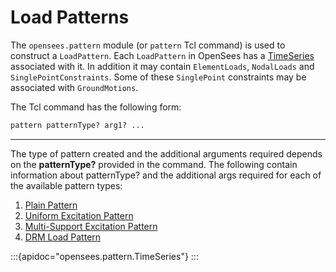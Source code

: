 # Load Patterns

The `opensees.pattern` module (or `pattern` Tcl command) is used to construct 
a `LoadPattern`. Each `LoadPattern` in OpenSees has a <a
href="Time_Series_Command" title="wikilink"> TimeSeries</a> associated
with it. In addition it may contain `ElementLoads`, `NodalLoads` and
`SinglePointConstraints`. Some of these `SinglePoint` constraints may be
associated with `GroundMotions`.


The Tcl command has the following form:

```tcl
pattern patternType? arg1? ...
```

<hr />

<p>The type of pattern created and the additional arguments required
depends on the <strong>patternType?</strong> provided in the command.
The following contain information about patternType? and the additional
args required for each of the available pattern types:</p>
<ol>
<li><a href="Plain_Pattern" title="wikilink">Plain Pattern</a></li>
<li><a href="Uniform_Excitation_Pattern" title="wikilink">Uniform
Excitation Pattern</a></li>
<li><a href="Multi-Support_Excitation_Pattern"
title="wikilink">Multi-Support Excitation Pattern</a></li>
<li><a href="DRM_Load_Pattern" title="wikilink">DRM Load
Pattern</a></li>
</ol>

:::{apidoc="opensees.pattern.TimeSeries"}
:::

